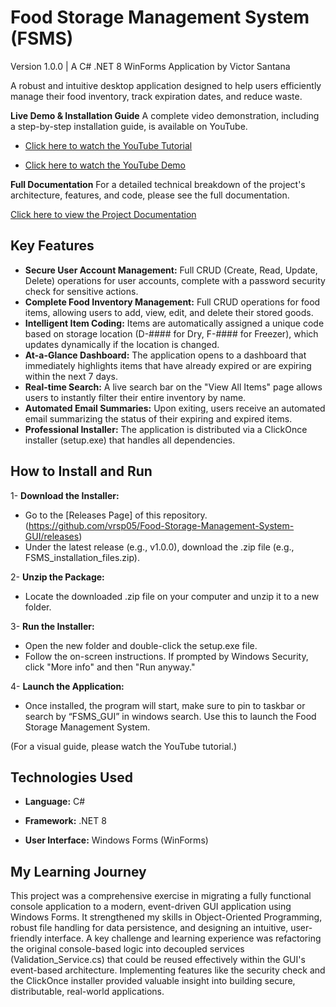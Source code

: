 # Food Storage Management System (FSMS)
Version 1.0.0 | A C# .NET 8 WinForms Application by Victor Santana

A robust and intuitive desktop application designed to help users efficiently manage their food inventory, track expiration dates, and reduce waste.

**Live Demo & Installation Guide**
A complete video demonstration, including a step-by-step installation guide, is available on YouTube.

- [Click here to watch the YouTube Tutorial](https://youtu.be/htYl92kBPfg)

- [Click here to watch the YouTube Demo](https://youtu.be/vZ0mJm85vvQ)

**Full Documentation**
For a detailed technical breakdown of the project's architecture, features, and code, please see the full documentation.

[Click here to view the Project Documentation](https://docs.google.com/document/d/1Nq1Xgx2npbi6bhEQofvrDeZHvifQHePCPfij4twRYco/edit?usp=sharing)

## Key Features
- **Secure User Account Management:** Full CRUD (Create, Read, Update, Delete) operations for user accounts, complete with a password security check for sensitive actions.
- **Complete Food Inventory Management:** Full CRUD operations for food items, allowing users to add, view, edit, and delete their stored goods.
- **Intelligent Item Coding:** Items are automatically assigned a unique code based on storage location (D-#### for Dry, F-#### for Freezer), which updates dynamically if the location is changed.
- **At-a-Glance Dashboard:** The application opens to a dashboard that immediately highlights items that have already expired or are expiring within the next 7 days.
- **Real-time Search:** A live search bar on the "View All Items" page allows users to instantly filter their entire inventory by name.
- **Automated Email Summaries:** Upon exiting, users receive an automated email summarizing the status of their expiring and expired items.
- **Professional Installer:** The application is distributed via a ClickOnce installer (setup.exe) that handles all dependencies.

## How to Install and Run

1- **Download the Installer:**
- Go to the [Releases Page] of this repository.(https://github.com/vrsp05/Food-Storage-Management-System-GUI/releases)
- Under the latest release (e.g., v1.0.0), download the .zip file (e.g., FSMS_installation_files.zip).

2- **Unzip the Package:**

- Locate the downloaded .zip file on your computer and unzip it to a new folder.

3- **Run the Installer:**

- Open the new folder and double-click the setup.exe file.
- Follow the on-screen instructions. If prompted by Windows Security, click "More info" and then "Run anyway."

4- **Launch the Application:**

- Once installed, the program will start, make sure to pin to taskbar or search by “FSMS_GUI” in windows search. Use this to launch the Food Storage Management System.

(For a visual guide, please watch the YouTube tutorial.)

## Technologies Used

- **Language:** C#

- **Framework:** .NET 8

- **User Interface:** Windows Forms (WinForms)

## My Learning Journey

This project was a comprehensive exercise in migrating a fully functional console application to a modern, event-driven GUI application using Windows Forms. It strengthened my skills in Object-Oriented Programming, robust file handling for data persistence, and designing an intuitive, user-friendly interface. A key challenge and learning experience was refactoring the original console-based logic into decoupled services (Validation_Service.cs) that could be reused effectively within the GUI's event-based architecture. Implementing features like the security check and the ClickOnce installer provided valuable insight into building secure, distributable, real-world applications.

